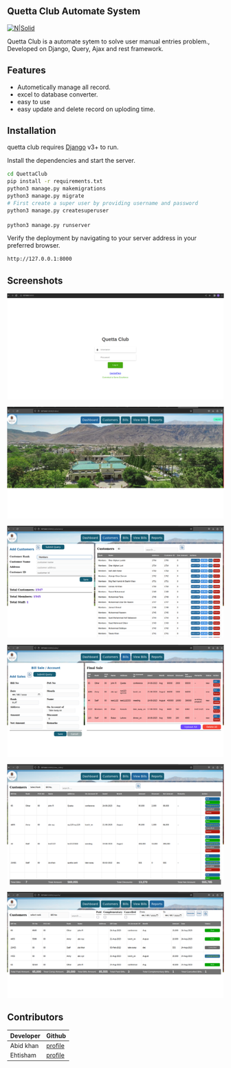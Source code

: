 
## Quetta Club Automate System 

[![N|Solid](https://media-exp1.licdn.com/dms/image/C4E03AQEBDLHKQy_trQ/profile-displayphoto-shrink_200_200/0/1625829808212?e=2147483647&v=beta&t=JHPhJccTLtnHQj0EqgiMwq8FCa2VlrMDnDlxPkN7EzU)](https://pk.linkedin.com/in/own-soft-9a8ab4216)



Quetta Club is a automate sytem to solve user manual entries problem.,
Developed on Django, Query, Ajax and rest framework.
## Features

- Autometically manage all record.
- excel to database converter.
- easy to use
- easy update and delete record on uploding time.


## Installation

quetta club requires [Django](https://www.djangoproject.com/) v3+ to run.

Install the dependencies and start the server.

```sh
cd QuettaClub
pip install -r requirements.txt
python3 manage.py makemigrations
python3 manage.py migrate
# First create a super user by providing username and password
python3 manage.py createsuperuser

python3 manage.py runserver
```
Verify the deployment by navigating to your server address in
your preferred browser.

```sh
http://127.0.0.1:8000
```
## Screenshots

![N|Solid](https://github.com/abidkhan03/Quetta-Club/blob/main/screenshots/login.png)

![N|Solid](https://github.com/abidkhan03/Quetta-Club/blob/main/screenshots/dashboard.png)

![N|Solid](https://github.com/abidkhan03/Quetta-Club/blob/main/screenshots/customers.png)

![N|Solid](https://github.com/abidkhan03/Quetta-Club/blob/main/screenshots/bills.png)

![N|Solid](https://github.com/abidkhan03/Quetta-Club/blob/main/screenshots/view-bills.png)

![N|Solid](https://github.com/abidkhan03/Quetta-Club/blob/main/screenshots/reports.png)


## Contributors


| Developer | Github |
| ------ | ------ |
| Abid khan | [profile](https://github.com/abidkhan03) |
| Ehtisham | [profile](https://github.com/CodeWithEhtisham) |
